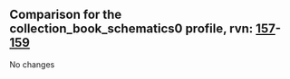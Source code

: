 ## Comparison for the collection_book_schematics0 profile, rvn: [157](https://github.com/PRO100KatYT/FortniteProfileRevisions/tree/main/profiles/collection_book_schematics0/157%20collection_book_schematics0.json)-[159](https://github.com/PRO100KatYT/FortniteProfileRevisions/tree/main/profiles/collection_book_schematics0/159%20collection_book_schematics0.json)

No changes
